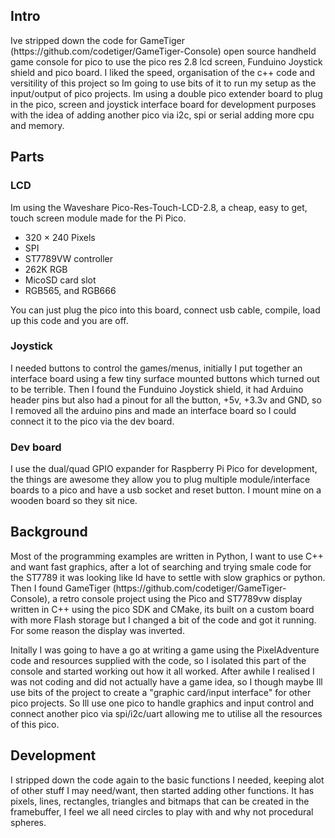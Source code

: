 <h2>Intro</h2>
<p>Ive stripped down the code for GameTiger (https://github.com/codetiger/GameTiger-Console) open source handheld game console for pico to use the pico res 2.8 lcd screen, Funduino Joystick shield and pico board. I liked the speed, organisation of the c++ code and versitility of this project so Im going to use bits of it to run my setup as the input/output of pico projects. Im using a double pico extender board to plug in the pico, screen and joystick interface board for development purposes with the idea of adding another pico via i2c, spi or serial adding more cpu and memory.</p> 

<h2>Parts</h2>
<h3>LCD </h3>
<p>Im using the Waveshare Pico-Res-Touch-LCD-2.8, a cheap, easy to get, touch screen module made for the Pi Pico. </p>
<ul>
	<li>320 × 240 Pixels</li>
	<li>SPI</li>
	<li>ST7789VW controller</li>
	<li>262K RGB</li>
	<li>MicoSD card slot</li>
	<li>RGB565, and RGB666</li>
</ul>
<p>You can just plug the pico into this board, connect usb cable, compile, load up this code and you are off.</p>
<h3>Joystick</h3>
<p>I needed buttons to control the games/menus, initially I put together an interface board using a few tiny surface mounted buttons which turned out to be terrible.  Then I found the Funduino Joystick shield, it had Arduino header pins but also had a pinout for all the button, +5v, +3.3v and GND, so I removed all the arduino pins and made an interface board so I could connect it to the pico via the dev board.</p>

<h3>Dev board</h3>
<p>I use the dual/quad GPIO expander for Raspberry Pi Pico for development, the things are awesome they allow you to plug multiple module/interface boards to a pico and have a usb socket and reset button.  I mount mine on a wooden board so they sit nice.</p>

<h2>Background</h2>
<p>Most of the programming examples are written in Python, I want to use C++ and want fast graphics, after a lot of searching and trying smale code for the ST7789 it was looking like Id have to settle with slow graphics or python.  Then I found GameTiger (https://github.com/codetiger/GameTiger-Console), a retro console project using the Pico and ST7789vw display written in C++ using the pico SDK and CMake, its built on a custom board with more Flash storage but I changed a bit of the code and got it running. For some reason the display was inverted.</p>
<p>Initally I was going to have a go at writing a game using the PixelAdventure code and resources supplied with the code, so I isolated this part of the console and started working out how it all worked.  After awhile I realised I was not coding and did not actually have a game idea, so I though maybe Ill use bits of the project to create a "graphic card/input interface" for other pico projects. So Ill use one pico to handle graphics and input control and connect another pico via spi/i2c/uart allowing me to utilise all the resources of this pico.</p>
<h2>Development</h2>
<p>I stripped down the code again to the basic functions I needed, keeping alot of other stuff I may need/want, then started adding other functions. It has pixels, lines, rectangles, triangles and bitmaps that can be created in the framebuffer, I feel we all need circles to play with and why not procedural spheres.</p>

